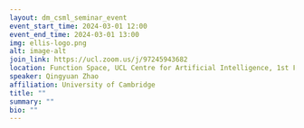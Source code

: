 ```yaml
---
layout: dm_csml_seminar_event
event_start_time: 2024-03-01 12:00
event_end_time: 2024-03-01 13:00
img: ellis-logo.png
alt: image-alt
join_link: https://ucl.zoom.us/j/97245943682
location: Function Space, UCL Centre for Artificial Intelligence, 1st Floor, 90 High Holborn, London WC1V 6BH
speaker: Qingyuan Zhao
affiliation: University of Cambridge
title: ""
summary: ""
bio: ""
---
```

